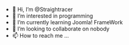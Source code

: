 - 👋 Hi, I’m @Straightracer
- 👀 I’m interested in programming
- 🌱 I’m currently learning Joomla! FrameWork
- 💞️ I’m looking to collaborate on nobody
- 📫 How to reach me ...

<!---
Straightracer/Straightracer is a ✨ special ✨ repository because its `README.md` (this file) appears on your GitHub profile.
You can click the Preview link to take a look at your changes.
--->
